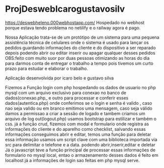 # ProjDeswebIcarogustavosilv
https://deswebheleno.000webhostapp.com/
Hospedado no webhost porque estava tendo problema no netilify e o railway agora é pago.

Nossa Aplicação trata-se de um protótipo de um sistema para uma pequena assistência técnica de celulares
onde o sistema é usado para lançar os pedidos guardando informações do cliente e do dispositivo a ser reparado
depois podendo abrir ou editar inserir ou apagar qualquer desses pedidos
OBS:feito com muito suor por duas pessoas otimizando as horas do dia para darmos conta de entregar o trabalho a tempo pois tivemos um curto prazo para estudar e elaborar o trabalho.

Aplicação desenvolvida por icaro belo e gustavo silva

Fizemos a Função login com php hospedando os dados de usuario no php mysql com um arquivo exclusivo para conexao no banco de dados(conexao.php_ e outro para processar e conferir esses dados(autentica.php) onde conferimos se o login e senha é valido , caso nao seja valido ou em branco emitimos uma mensagem, caso seja válido damos a permissao a criar a sessão de logado e tambem criamos um arquivo de log out(logout.php)
usamos bootstrap para estilizar e também o css.
já a função crud, fizemos com modal e formulario onde registra as informações do cliente e do aparelho como checklist, salvando essas informações conseguimos abrir e editar, temos uma função para deletar essa informação
usamos um script clave com uma biblioteca importada via src para delimitar o telefone e a data.
podendo abrir,inserir,editar e deletar
Já o javascript teve a função principal 
de processar essas informações de formulario no mysql local, entao o armazenamento desses dados é feito em localhost
já a informações de login sao feitas em php mysql serve.

